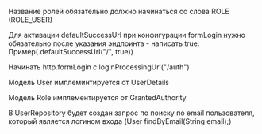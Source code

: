 Название ролей обязательно должно начинаться со слова ROLE (ROLE_USER)

Для активации defaultSuccessUrl при конфигурации formLogin нужно обязательно после указания эндпоинта - написать true. Пример(.defaultSuccessUrl("/", true))

Начинать http.formLogin с loginProcessingUrl("/auth")

Модель User имплеминтируется от UserDetails

Модель Role имплементируется от GrantedAuthority

В UserRepository будет создан запрос по поиску по email пользователя, который является логином входа (User findByEmail(String email);)
